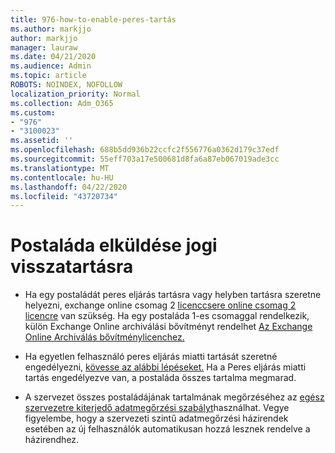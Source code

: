 ```yaml
---
title: 976-how-to-enable-peres-tartás
ms.author: markjjo
author: markjjo
manager: lauraw
ms.date: 04/21/2020
ms.audience: Admin
ms.topic: article
ROBOTS: NOINDEX, NOFOLLOW
localization_priority: Normal
ms.collection: Adm_O365
ms.custom:
- "976"
- "3100023"
ms.assetid: ''
ms.openlocfilehash: 688b5dd936b22ccfc2f556776a0362d179c37edf
ms.sourcegitcommit: 55eff703a17e500681d8fa6a87eb067019ade3cc
ms.translationtype: MT
ms.contentlocale: hu-HU
ms.lasthandoff: 04/22/2020
ms.locfileid: "43720734"
---
```

# <a name="place-a-mailbox-on-legal-hold"></a>Postaláda elküldése jogi visszatartásra

- Ha egy postaládát peres eljárás tartásra vagy helyben tartásra szeretne helyezni, exchange online csomag 2 [licenccsere online csomag 2 licencre](https://docs.microsoft.com/office365/servicedescriptions/office-365-platform-service-description/office-365-plan-options) van szükség. Ha egy postaláda 1-es csomaggal rendelkezik, külön Exchange Online archiválási bővítményt rendelhet [Az Exchange Online Archiválás bővítménylicenchez.](https://docs.microsoft.com/office365/servicedescriptions/exchange-online-archiving-service-description)

- Ha egyetlen felhasználó peres eljárás miatti tartását szeretné engedélyezni, [kövesse az alábbi lépéseket.](https://docs.microsoft.com/office365/securitycompliance/create-a-litigation-hold) Ha a Peres eljárás miatti tartás engedélyezve van, a postaláda összes tartalma megmarad.

- A szervezet összes postaládájának tartalmának megőrzéséhez az [egész szervezetre kiterjedő adatmegőrzési szabályt](https://docs.microsoft.com/microsoft-365/compliance/retention-policies#applying-a-retention-policy-to-an-entire-organization-or-specific-locations)használhat. Vegye figyelembe, hogy a szervezeti szintű adatmegőrzési házirendek esetében az új felhasználók automatikusan hozzá lesznek rendelve a házirendhez.
